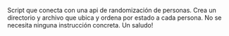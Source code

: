 Script que conecta con una api de randomización de personas. Crea un directorio y archivo que ubica y ordena por estado a cada persona. No se necesita ninguna instrucción concreta. Un saludo!
